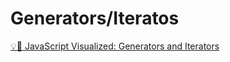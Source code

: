 # Generators/Iteratos

[💡🎁 JavaScript Visualized: Generators and Iterators](https://dev.to/lydiahallie/javascript-visualized-generators-and-iterators-e36)